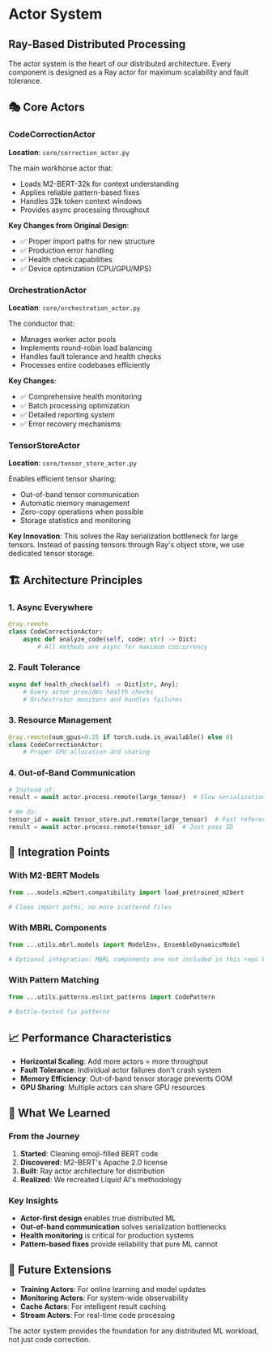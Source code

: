 # Actor System
## Ray-Based Distributed Processing

The actor system is the heart of our distributed architecture. Every component is designed as a Ray actor for maximum scalability and fault tolerance.

## 🎭 Core Actors

### CodeCorrectionActor
**Location**: `core/correction_actor.py`

The main workhorse actor that:
- Loads M2-BERT-32k for context understanding
- Applies reliable pattern-based fixes
- Handles 32k token context windows
- Provides async processing throughout

**Key Changes from Original Design**:
- ✅ Proper import paths for new structure
- ✅ Production error handling 
- ✅ Health check capabilities
- ✅ Device optimization (CPU/GPU/MPS)

### OrchestrationActor  
**Location**: `core/orchestration_actor.py`

The conductor that:
- Manages worker actor pools
- Implements round-robin load balancing
- Handles fault tolerance and health checks
- Processes entire codebases efficiently

**Key Changes**:
- ✅ Comprehensive health monitoring
- ✅ Batch processing optimization
- ✅ Detailed reporting system
- ✅ Error recovery mechanisms

### TensorStoreActor
**Location**: `core/tensor_store_actor.py`

Enables efficient tensor sharing:
- Out-of-band tensor communication
- Automatic memory management
- Zero-copy operations when possible
- Storage statistics and monitoring

**Key Innovation**: 
This solves the Ray serialization bottleneck for large tensors. Instead of passing tensors through Ray's object store, we use dedicated tensor storage.

## 🏗️ Architecture Principles

### 1. Async Everywhere
```python
@ray.remote
class CodeCorrectionActor:
    async def analyze_code(self, code: str) -> Dict:
        # All methods are async for maximum concurrency
```

### 2. Fault Tolerance
```python
async def health_check(self) -> Dict[str, Any]:
    # Every actor provides health checks
    # Orchestrator monitors and handles failures
```

### 3. Resource Management
```python
@ray.remote(num_gpus=0.25 if torch.cuda.is_available() else 0)
class CodeCorrectionActor:
    # Proper GPU allocation and sharing
```

### 4. Out-of-Band Communication
```python
# Instead of:
result = await actor.process.remote(large_tensor)  # Slow serialization

# We do:
tensor_id = await tensor_store.put.remote(large_tensor)  # Fast reference
result = await actor.process.remote(tensor_id)  # Just pass ID
```

## 🔧 Integration Points

### With M2-BERT Models
```python
from ...models.m2bert.compatibility import load_pretrained_m2bert

# Clean import paths, no more scattered files
```

### With MBRL Components  
```python
from ...utils.mbrl.models import ModelEnv, EnsembleDynamicsModel

# Optional integration: MBRL components are not included in this repo by default
```

### With Pattern Matching
```python
from ...utils.patterns.eslint_patterns import CodePattern

# Battle-tested fix patterns
```

## 📈 Performance Characteristics

- **Horizontal Scaling**: Add more actors = more throughput
- **Fault Tolerance**: Individual actor failures don't crash system
- **Memory Efficiency**: Out-of-band tensor storage prevents OOM
- **GPU Sharing**: Multiple actors can share GPU resources

## 🧪 What We Learned

### From the Journey
1. **Started**: Cleaning emoji-filled BERT code
2. **Discovered**: M2-BERT's Apache 2.0 license
3. **Built**: Ray actor architecture for distribution
4. **Realized**: We recreated Liquid AI's methodology

### Key Insights
- **Actor-first design** enables true distributed ML
- **Out-of-band communication** solves serialization bottlenecks  
- **Health monitoring** is critical for production systems
- **Pattern-based fixes** provide reliability that pure ML cannot

## 🚀 Future Extensions

- **Training Actors**: For online learning and model updates
- **Monitoring Actors**: For system-wide observability  
- **Cache Actors**: For intelligent result caching
- **Stream Actors**: For real-time code processing

The actor system provides the foundation for any distributed ML workload, not just code correction.

